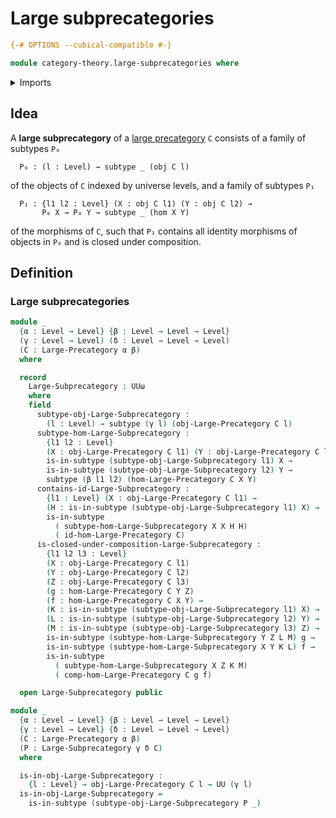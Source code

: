 # Large subprecategories

```agda
{-# OPTIONS --cubical-compatible #-}

module category-theory.large-subprecategories where
```

<details><summary>Imports</summary>

```agda
open import category-theory.large-precategories

open import foundation.subtypes
open import foundation.universe-levels
```

</details>

## Idea

A **large subprecategory** of a
[large precategory](category-theory.large-precategories.md) `C` consists of a
family of subtypes `P₀`

```text
  P₀ : (l : Level) → subtype _ (obj C l)
```

of the objects of `C` indexed by universe levels, and a family of subtypes `P₁`

```text
  P₁ : {l1 l2 : Level} (X : obj C l1) (Y : obj C l2) →
       P₀ X → P₀ Y → subtype _ (hom X Y)
```

of the morphisms of `C`, such that `P₁` contains all identity morphisms of
objects in `P₀` and is closed under composition.

## Definition

### Large subprecategories

```agda
module _
  {α : Level → Level} {β : Level → Level → Level}
  (γ : Level → Level) (δ : Level → Level → Level)
  (C : Large-Precategory α β)
  where

  record
    Large-Subprecategory : UUω
    where
    field
      subtype-obj-Large-Subprecategory :
        (l : Level) → subtype (γ l) (obj-Large-Precategory C l)
      subtype-hom-Large-Subprecategory :
        {l1 l2 : Level}
        (X : obj-Large-Precategory C l1) (Y : obj-Large-Precategory C l2) →
        is-in-subtype (subtype-obj-Large-Subprecategory l1) X →
        is-in-subtype (subtype-obj-Large-Subprecategory l2) Y →
        subtype (β l1 l2) (hom-Large-Precategory C X Y)
      contains-id-Large-Subprecategory :
        {l1 : Level} (X : obj-Large-Precategory C l1) →
        (H : is-in-subtype (subtype-obj-Large-Subprecategory l1) X) →
        is-in-subtype
          ( subtype-hom-Large-Subprecategory X X H H)
          ( id-hom-Large-Precategory C)
      is-closed-under-composition-Large-Subprecategory :
        {l1 l2 l3 : Level}
        (X : obj-Large-Precategory C l1)
        (Y : obj-Large-Precategory C l2)
        (Z : obj-Large-Precategory C l3)
        (g : hom-Large-Precategory C Y Z)
        (f : hom-Large-Precategory C X Y) →
        (K : is-in-subtype (subtype-obj-Large-Subprecategory l1) X) →
        (L : is-in-subtype (subtype-obj-Large-Subprecategory l2) Y) →
        (M : is-in-subtype (subtype-obj-Large-Subprecategory l3) Z) →
        is-in-subtype (subtype-hom-Large-Subprecategory Y Z L M) g →
        is-in-subtype (subtype-hom-Large-Subprecategory X Y K L) f →
        is-in-subtype
          ( subtype-hom-Large-Subprecategory X Z K M)
          ( comp-hom-Large-Precategory C g f)

  open Large-Subprecategory public

module _
  {α : Level → Level} {β : Level → Level → Level}
  {γ : Level → Level} {δ : Level → Level → Level}
  (C : Large-Precategory α β)
  (P : Large-Subprecategory γ δ C)
  where

  is-in-obj-Large-Subprecategory :
    {l : Level} → obj-Large-Precategory C l → UU (γ l)
  is-in-obj-Large-Subprecategory =
    is-in-subtype (subtype-obj-Large-Subprecategory P _)
```
